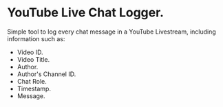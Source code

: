 # YouTube Live Chat Logger.

Simple tool to log every chat message in a YouTube Livestream, including information such as:

+ Video ID.
+ Video Title.
+ Author.
+ Author's Channel ID.
+ Chat Role.
+ Timestamp.
+ Message.